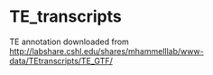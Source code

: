 # TE_transcripts

TE annotation downloaded from http://labshare.cshl.edu/shares/mhammelllab/www-data/TEtranscripts/TE_GTF/
